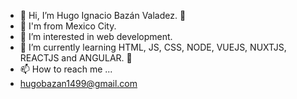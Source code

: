 - 👋 Hi, I’m Hugo Ignacio Bazán Valadez. 🦆
- 🌮 I'm from Mexico City.
- 👀 I’m interested in web development.
- 🌱 I’m currently learning HTML, JS, CSS, NODE, VUEJS, NUXTJS, REACTJS and ANGULAR. 🦖
- 📫 How to reach me ...
- hugobazan1499@gmail.com
